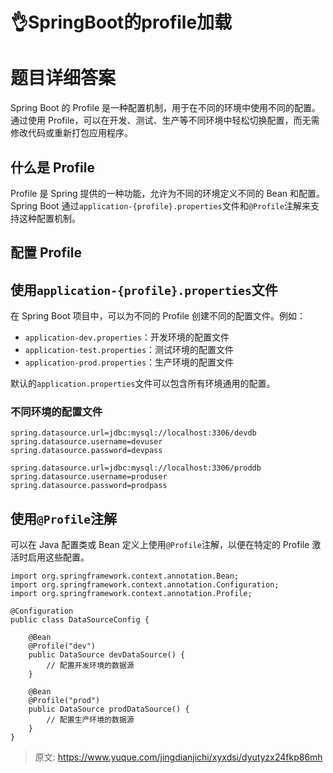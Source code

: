 # 👌SpringBoot的profile加载

# 题目详细答案
Spring Boot 的 Profile 是一种配置机制，用于在不同的环境中使用不同的配置。通过使用 Profile，可以在开发、测试、生产等不同环境中轻松切换配置，而无需修改代码或重新打包应用程序。

## 什么是 Profile
Profile 是 Spring 提供的一种功能，允许为不同的环境定义不同的 Bean 和配置。Spring Boot 通过`application-{profile}.properties`文件和`@Profile`注解来支持这种配置机制。

## 配置 Profile
## 使用`application-{profile}.properties`文件
在 Spring Boot 项目中，可以为不同的 Profile 创建不同的配置文件。例如：

+ `application-dev.properties`：开发环境的配置文件
+ `application-test.properties`：测试环境的配置文件
+ `application-prod.properties`：生产环境的配置文件

默认的`application.properties`文件可以包含所有环境通用的配置。

### 不同环境的配置文件
```plain
spring.datasource.url=jdbc:mysql://localhost:3306/devdb
spring.datasource.username=devuser
spring.datasource.password=devpass
```

```plain
spring.datasource.url=jdbc:mysql://localhost:3306/proddb
spring.datasource.username=produser
spring.datasource.password=prodpass
```

## 使用`@Profile`注解
可以在 Java 配置类或 Bean 定义上使用`@Profile`注解，以便在特定的 Profile 激活时启用这些配置。

```plain
import org.springframework.context.annotation.Bean;
import org.springframework.context.annotation.Configuration;
import org.springframework.context.annotation.Profile;

@Configuration
public class DataSourceConfig {

    @Bean
    @Profile("dev")
    public DataSource devDataSource() {
        // 配置开发环境的数据源
    }

    @Bean
    @Profile("prod")
    public DataSource prodDataSource() {
        // 配置生产环境的数据源
    }
}
```





> 原文: <https://www.yuque.com/jingdianjichi/xyxdsi/dyutyzx24fkp86mh>